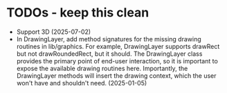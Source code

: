 # TODOs - keep this clean

- Support 3D (2025-07-02)
- In DrawingLayer, add method signatures for the missing drawing routines in lib/graphics. For example, DrawingLayer supports drawRect but not drawRoundedRect, but it should. The DrawingLayer class provides the primary point of end-user interaction, so it is important to expose the available drawing routines here. Importantly, the DrawingLayer methods will insert the drawing context, which the user won't have and shouldn't need. (2025-01-05)
